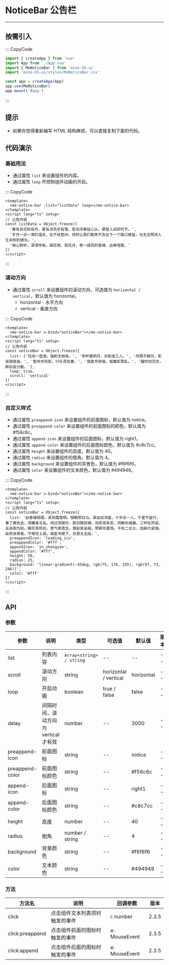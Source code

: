 # NoticeBar 公告栏

---

## 按需引入

::: CopyCode

```js
import { createApp } from 'vue'
import App from './App.vue'
import { MeNoticeBar } from 'mine-h5-ui'
import 'mine-h5-ui/styles/MeNoticeBar.css'

const app = createApp(App)
app.use(MeNoticeBar)
app.mount('#app')
```

:::

## 提示

- 如果你觉得重新编写 HTML 结构麻烦，可以直接复制下面的代码。

## 代码演示

### 基础用法

- 通过属性 `list` 来设置组件的内容。
- 通过属性 `loop` 开控制组件动画的开启。

::: CopyCode

```vue
<template>
  <me-notice-bar :list="listData" loop></me-notice-bar>
</template>
<script lang="ts" setup>
// 公告内容
const listData = Object.freeze([
  '春有百花秋有月，夏有凉风冬有雪。若无闲事挂心头，便是人间好时节。',
  '岁月一点一滴的溜走，在不经意间，快的让我们都来不及在下一个路口挽留。也无法预测人生未知的镜头。',
  '用心聆听，深深呼吸，烟花雨，梨花月，寄一缕风的香魂，远离喧嚣。'
])
</script>
```

:::

### 滚动方向

- 通过属性 `scroll` 来设置组件的滚动方向，可选值为 `horizontal / vertical`，默认值为 horizontal。
  - horizontal - 水平方向
  - vertical - 垂直方向

::: CopyCode

```vue
<template>
  <me-notice-bar v-bind="noticeBar"></me-notice-bar>
</template>
<script lang="ts" setup>
// 公告内容
const noticeBar = Object.freeze({
  list: ['花间一壶酒，独酌无相亲。', '举杯邀明月，对影成三人。', '月既不解饮，影徒随我身。', '暂伴月将影，行乐须及春。', '我歌月徘徊，我舞影零乱。', '醒时同交欢，醉后各分散。'],
  loop: true,
  scroll: 'vertical'
})
</script>
```

:::

### 自定义样式

- 通过属性 `preappend-icon` 来设置组件的前面图标，默认值为 notice。
- 通过属性 `preappend-color` 来设置组件的前面图标的颜色，默认值为 #f56c6c。
- 通过属性 `append-icon` 来设置组件的后面图标，默认值为 right1。
- 通过属性 `append-color` 来设置组件的后面图标颜色，默认值为 #c8c7cc。
- 通过属性 `height` 来设置组件的高度，默认值为 40。
- 通过属性 `radius` 来设置组件的倒角，默认值为 4。
- 通过属性 `background` 来设置组件的背景色，默认值为 #f6f6f6。
- 通过属性 `color` 来设置组件的文本颜色，默认值为 #494949。

::: CopyCode

```vue
<template>
  <me-notice-bar v-bind="noticeBar"></me-notice-bar>
</template>
<script lang="ts" setup>
// 公告内容
const noticeBar = Object.freeze({
  list: '赵客缦胡缨，吴钩霜雪明。银鞍照白马，飒沓如流星。十步杀一人，千里不留行。事了拂衣去，深藏身与名。闲过信陵饮，脱剑膝前横。将炙啖朱亥，持觞劝侯嬴。三杯吐然诺，五岳倒为轻。眼花耳热后，意气素霓生。救赵挥金槌，邯郸先震惊。千秋二壮士，烜赫大梁城。纵死侠骨香，不惭世上英。谁能书阁下，白首太玄经。',
  preappendIcon: 'loading_ico',
  preappendColor: '#fff',
  appendIcon: 'in_zhengyan',
  appendColor: '#fff',
  height: 50,
  radius: 25,
  background: 'linear-gradient(-45deg, rgb(75, 176, 255), rgb(97, 73, 246))',
  color: '#fff'
})
</script>
```

:::

## API

### 参数

| 参数            | 说明                                 | 类型                     | 可选值                | 默认值     | 版本 |
| --------------- | ------------------------------------ | ------------------------ | --------------------- | ---------- | ---- |
| list            | 列表内容                             | `Array<string> / string` | --                    | --         | --   |
| scroll          | 滚动方向                             | string                   | horizontal / vertical | horizontal | --   |
| loop            | 开启动画                             | boolean                  | true / false          | false      | --   |
| delay           | 间隔时间，滚动方向为 vertical 才有效 | number                   | --                    | 3000       | --   |
| preappend-icon  | 前面图标                             | string                   | --                    | notice     | --   |
| preappend-color | 前面图标颜色                         | string                   | --                    | #f56c6c    | --   |
| append-icon     | 后面图标                             | string                   | --                    | right1     | --   |
| append-color    | 后面图标颜色                         | string                   | --                    | #c8c7cc    | --   |
| height          | 高度                                 | number                   | --                    | 40         | --   |
| radius          | 倒角                                 | number / string          | --                    | 4          | --   |
| background      | 背景颜色                             | string                   | --                    | #f6f6f6    | --   |
| color           | 文本颜色                             | string                   | --                    | #494949    | --   |

### 方法

| 方法名          | 说明                           | 回调参数      | 版本  |
| --------------- | ------------------------------ | ------------- | ----- |
| click           | 点击组件文本列表项时触发的事件 | i: number     | 2.3.5 |
| click:preappend | 点击组件前面的图标时触发的事件 | e: MouseEvent | 2.3.5 |
| click:append    | 点击组件后面的图标时触发的事件 | e: MouseEvent | 2.3.5 |
